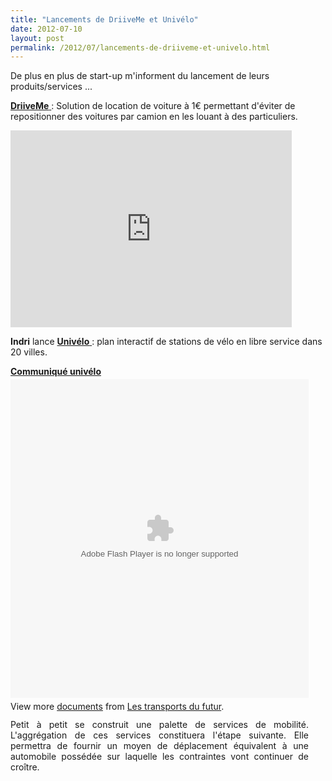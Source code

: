 ```yaml
---
title: "Lancements de DriiveMe et Univélo"
date: 2012-07-10
layout: post
permalink: /2012/07/lancements-de-driiveme-et-univelo.html
---
```


<p>De plus en plus de start-up m'informent du lancement de leurs produits/services ...</p> <p><a href="http://www.driiveme.com/" target="_blank"><strong>DriiveMe</strong> </a>: Solution de location de voiture à 1€ permettant d'éviter de repositionner des voitures par camion en les louant à des particuliers.</p> <p><iframe frameborder="0" height="315" src="http://www.youtube.com/embed/n7nom05u_Rc" width="450"></iframe></p> <p><strong>Indri</strong> lance <a href="http://univelo.indri.fr/" target="_blank"><strong>Univélo</strong> </a>: plan interactif de stations de vélo en libre service dans 20 villes.</p> <div id="__ss_13591252" style="width: 477px; text-align: justify;"><strong style="display: block; margin: 12px 0 4px;"><a href="http://www.slideshare.net/transportsdufutur/communiqu-univlo" title="Communiqué univélo">Communiqué univélo</a></strong> <object data="http://static.slidesharecdn.com/swf/doc_player.swf?doc=communiquunivlo-120710015301-phpapp02&stripped_title=communiqu-univlo&userName=transportsdufutur" height="510" id="__sse13591252" type="application/x-shockwave-flash" width="477"> <param name="data" value="http://static.slidesharecdn.com/swf/doc_player.swf?doc=communiquunivlo-120710015301-phpapp02&stripped_title=communiqu-univlo&userName=transportsdufutur" /> <param name="allowFullScreen" value="true" /> <param name="allowScriptAccess" value="always" /> <param name="wmode" value="transparent" /> <param name="src" value="http://static.slidesharecdn.com/swf/doc_player.swf?doc=communiquunivlo-120710015301-phpapp02&stripped_title=communiqu-univlo&userName=transportsdufutur" /> <param name="name" value="__sse13591252" /> <param name="allowfullscreen" value="true" /> </object> <div style="padding: 5px 0 12px;">View more <a href="http://www.slideshare.net/">documents</a> from <a href="http://www.slideshare.net/transportsdufutur">Les transports du futur</a>.</div> Petit à petit se construit une palette de services de mobilité. L'aggrégation de ces services constituera l'étape suivante. Elle permettra de fournir un moyen de déplacement équivalent à une automobile possédée sur laquelle les contraintes vont continuer de croître.</div>